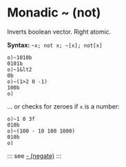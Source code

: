 # Monadic ~ (not)

Inverts boolean vector. Right atomic.

**Syntax:** ```~x; not x; ~[x]; not[x]```

```o
o)~1010b
0101b
o)~1&lt2
0b
o)~(1>2 0 -1)
100b
o)
```

... or checks for zeroes if `x` is a number:

```o
o)~1 0 3f
010b
o)~(100 - 10 100 1000)
010b
o)
```

::: see
[- (negate)](/verbs/math/negate.md)
:::
